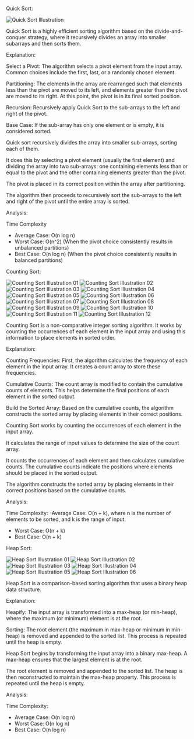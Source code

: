 Quick Sort:

![Quick Sort Illustration](https://www.geeksforgeeks.org/wp-content/uploads/gq/2014/01/QuickSort2.png)

Quick Sort is a highly efficient sorting algorithm based on the divide-and-conquer strategy, where it recursively divides an array into smaller subarrays and then sorts them. 

Explanation:

Select a Pivot: The algorithm selects a pivot element from the input array. Common choices include the first, last, or a randomly chosen element.

Partitioning: The elements in the array are rearranged such that elements less than the pivot are moved to its left, and elements greater than the pivot are moved to its right. At this point, the pivot is in its final sorted position.

Recursion: Recursively apply Quick Sort to the sub-arrays to the left and right of the pivot.

Base Case: If the sub-array has only one element or is empty, it is considered sorted.

Quick sort recursively divides the array into smaller sub-arrays, sorting each of them. 

It does this by selecting a pivot element (usually the first element) and dividing the array into two sub-arrays: one containing elements less than or equal to the pivot and the other containing elements greater than the pivot.

The pivot is placed in its correct position within the array after partitioning.

The algorithm then proceeds to recursively sort the sub-arrays to the left and right of the pivot until the entire array is sorted.
  
Analysis:

Time Complexity
   - Average Case: O(n log n)
   - Worst Case: O(n^2) (When the pivot choice consistently results in unbalanced partitions)
   - Best Case: O(n log n) (When the pivot choice consistently results in balanced partitions)


Counting Sort:

![Counting Sort Illustration 01](https://media.geeksforgeeks.org/wp-content/uploads/20230920182425/1.png)
![Counting Sort Illustration 02](https://media.geeksforgeeks.org/wp-content/uploads/20230920182436/2.png)
![Counting Sort Illustration 03](https://media.geeksforgeeks.org/wp-content/uploads/20230922132754/3.png)
![Counting Sort Illustration 04](https://media.geeksforgeeks.org/wp-content/uploads/20230920182646/4.png)
![Counting Sort Illustration 05](https://media.geeksforgeeks.org/wp-content/uploads/20230920182656/5.png)
![Counting Sort Illustration 06](https://media.geeksforgeeks.org/wp-content/uploads/20230920182724/6.png)
![Counting Sort Illustration 07](https://media.geeksforgeeks.org/wp-content/uploads/20230920182741/7.png)
![Counting Sort Illustration 08](https://media.geeksforgeeks.org/wp-content/uploads/20230920182752/8.png)
![Counting Sort Illustration 09](https://media.geeksforgeeks.org/wp-content/uploads/20230920182807/9.png)
![Counting Sort Illustration 10](https://media.geeksforgeeks.org/wp-content/uploads/20230920182827/10.png)
![Counting Sort Illustration 11](https://media.geeksforgeeks.org/wp-content/uploads/20230920182855/11.png)
![Counting Sort Illustration 12](https://media.geeksforgeeks.org/wp-content/uploads/20230920182910/12.png)

Counting Sort is a non-comparative integer sorting algorithm. It works by counting the occurrences of each element in the input array and using this information to place elements in sorted order.

Explanation:

Counting Frequencies: First, the algorithm calculates the frequency of each element in the input array. It creates a count array to store these frequencies.

Cumulative Counts: The count array is modified to contain the cumulative counts of elements. This helps determine the final positions of each element in the sorted output.

Build the Sorted Array: Based on the cumulative counts, the algorithm constructs the sorted array by placing elements in their correct positions.

Counting Sort works by counting the occurrences of each element in the input array.

It calculates the range of input values to determine the size of the count array.

It counts the occurrences of each element and then calculates cumulative counts. The cumulative counts indicate the positions where elements should be placed in the sorted output.

The algorithm constructs the sorted array by placing elements in their correct positions based on the cumulative counts.

Analysis:

Time Complexity:
 -Average Case: O(n + k), where n is the number of elements to be sorted, and k is the range of input.
 - Worst Case: O(n + k)
 - Best Case: O(n + k)

Heap Sort:

![Heap Sort Illustration 01](https://media.geeksforgeeks.org/wp-content/uploads/20230530092618/1-(1).webp)
![Heap Sort Illustration 02](https://media.geeksforgeeks.org/wp-content/uploads/20230530092705/2-(1).webp)
![Heap Sort Illustration 03](https://media.geeksforgeeks.org/wp-content/uploads/20230530092725/3-(1).webp)
![Heap Sort Illustration 04](https://media.geeksforgeeks.org/wp-content/uploads/20230530092805/4-(1).webp)
![Heap Sort Illustration 05](https://media.geeksforgeeks.org/wp-content/uploads/20230530092841/6.webp)
![Heap Sort Illustration 06](https://media.geeksforgeeks.org/wp-content/uploads/20230530092858/7.webp)

Heap Sort is a comparison-based sorting algorithm that uses a binary heap data structure.

Explanation:

Heapify: The input array is transformed into a max-heap (or min-heap), where the maximum (or minimum) element is at the root.

Sorting: The root element (the maximum in max-heap or minimum in min-heap) is removed and appended to the sorted list. This process is repeated until the heap is empty.

Heap Sort begins by transforming the input array into a binary max-heap. A max-heap ensures that the largest element is at the root.

The root element is removed and appended to the sorted list. The heap is then reconstructed to maintain the max-heap property. This process is repeated until the heap is empty.

Analysis:

Time Complexity: 
   - Average Case: O(n log n)
   - Worst Case: O(n log n)
   - Best Case: O(n log n)
